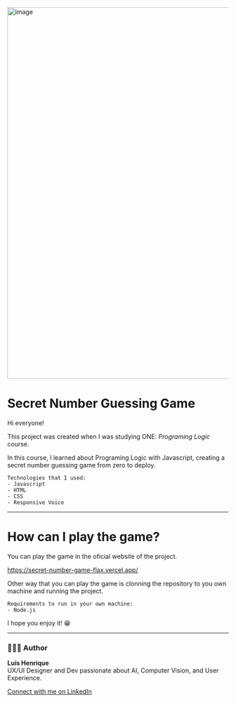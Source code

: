 <img width="1590" height="847" alt="image" src="https://github.com/user-attachments/assets/902dfdfa-4dc4-49d9-a453-bc16b9895715" />

# Secret Number Guessing Game

Hi everyone!

This project was created when I was studying ONE: *Programing Logic* course. 

In this course, I learned about Programing Logic with Javascript, creating a secret number guessing game from zero to deploy.

```
Technologies that I used:
- Javascript
- HTML
- CSS
- Responsive Voice
```
---

# How can I play the game?

You can play the game in the oficial website of the project.

https://secret-number-game-flax.vercel.app/

Other way that you can play the game is clonning the repository to you own machine and running the project.

```
Requirements to run in your own machine:
- Node.js
```

I hope you enjoy it! 😁

---

### 👨🏻‍💻 Author
**Luís Henrique**  
UX/UI Designer and Dev passionate about AI, Computer Vision, and User Experience.

[Connect with me on LinkedIn](https://www.linkedin.com/in/luishenrique-ia/)
